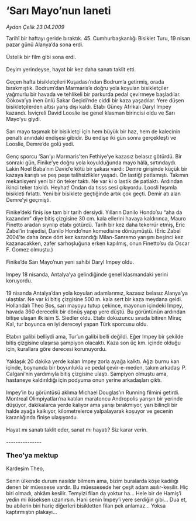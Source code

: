 # ‘Sarı Mayo’nun laneti

*Aydan Çelik 23.04.2009*

<div class="taraf_structure_2col_1zq">
<div class="margen_n">



 <p>Tarihî bir haftayı geride bıraktık. 45. Cumhurbaşkanlığı Bisiklet Turu, 19 nisan pazar günü Alanya’da sona erdi. <br/><br/>Üstelik bir film gibi sona erdi. <br/><br/>Deyim yerindeyse, hayat bir kez daha sanatı taklit etti. <br/><br/>Geçen hafta bisikletçileri Kuşadası’ndan Bodrum’a getirmiş, orada bırakmıştık. Bodrum’dan Marmaris’e doğru yola koyulan bisikletçiler yağmurlu bir havada ve tehlikeli bir parkurda pedal çevirmeye başladılar. Gökova’ya inen ünlü Sakar Geçidi’nde ciddi bir kaza yaşadılar. Yere düşen bisikletçilerden altısı yarış dışı kaldı. Etabı Güney Afrikalı Daryl Impey kazandı. İsviçreli David Looslie ise genel klasman birincisi oldu ve Sarı Mayo’yu giydi. <br/><br/>Sarı mayo taşımak bir bisikletçi için hem büyük bir haz, hem de kalecinin penaltı anındaki endişesi gibidir. Bu endişe iki gün sonra gerçekleşti ve Looslie, Demre’de golü yedi. <br/><br/>Genç sporcu ‘Sarı’yı Marmaris’ten Fethiye’ye kazasız belasız götürdü. Bir sonraki gün, Finike’ye doğru yola koyulduğunda mayo hâlâ‚ sırtındaydı. Lakin Noel Baba’nın David’e kötü bir şakası vardı: Demre girişinde küçük bir kazaya karıştı ve peş peşe talihsizlikler yaşadı. Ön lastiği patlamıştı. Takımın mekanisyeni yeni bir ön teker taktı. Ne var ki o lastik de patlaktı. Ardından ikinci teker takıldı. Heyhat! Ondan da tısss sesi çıkıyordu. Loosli hışımla bisikleti fırlattı. Yeni bir bisiklete geçtiğinde artık çok geçti. Demir atı alan Demre’yi geçmişti. <br/><br/>Finike’deki finiş ise tam bir tarih dersiydi. Yılların Danilo Hondo’su “aha da kazandım” diye bitiş çizgisine 30 cm. kala ellerini havaya kaldırınca, Mauro Finetto aradan sıyrılıp etabı götürdü. Tarih bir kez daha tekerrür etmiş, Eric Zabel’in trajedisi, Danilo Hondo’nun komedisine dönüşmüştü. (Eric Zabel 2004’te daha önce dört kez kazandığı Milan-Sanremo yarışını beşinci kez kazanacakken, zafer sarhoşluğuna erken kapılmış, onun Finetto’su da Oscar F. Gomez olmuştu.) <br/><br/>Finike’de Sarı Mayo’nun yeni sahibi Daryl Impey oldu. <br/><br/>Impey 18 nisanda, Antalya’ya gelindiğinde genel klasmandaki yerini koruyordu. <br/><br/>19 nisanda Antalya’dan yola koyulan adamlarımız, kazasız belasız Alanya’ya ulaştılar. Ne var ki bitiş çizgisine 500 m. kala sert bir kaza meydana geldi. Hollandalı Theo Bos, sarı mayoyu tutup çekince, mayonun içindeki Impey, havada 360 derecelik bir dönüş yapıp yere düştü. Bu görüntünün ardından bitişe ulaşan ilk isim S. Siedler oldu. Etabı dokuzuncu sırada bitiren Miraç Kal, tur boyunca en iyi dereceyi yapan Türk sporcusu oldu. <br/><br/>Etabın galibi belliydi ama, Tur’un galibi belli değildi. Eğer Impey bir şekilde bitiş çizgisine ulaşırsa şampiyon olacaktı. Kaza son üç km. içinde olduğu için, kurallara göre derecesi korunuyordu. <br/><br/>Yaklaşık 20 dakika yerde kalan Impey zorla ayağa kalktı. Ağzı burnu kan içinde, boynunda bir boyunlukla ve pedal çevir-e-meden, takım arkadaşı P. Calgani’nin yardımıyla bitiş çizgisine ulaştı. Şampiyon olmuştu ama, hastaneye kaldırıldığı için podyuma onun yerine arkadaşları çıktı. <br/><br/>Impey’in bu görüntüsü aklıma Michael Douglas’ın Running filmini getirdi. Montreal Olimpiyatları’na katılan maratoncu Andropolis yarışın bir yerinde düşüyor, dakikalarca yerde kalıyor ama yarışı bırakmıyor, yarı bilinçli bir halde ayağa kalkıyor, kilometrelerce yalpalayarak koşuyor ve gecenin karanlığında finişe ulaşıyordu. <br/><br/>Hayat mı sanatı taklit eder, sanat mı hayatı? Siz karar verin.<br/><br/>--------------- <br/><br/><font size="4"><strong>Theo’ya mektup   <br/></strong></font><br/>Kardeşim Theo, <br/><br/>Senin ülkende durum nasıldır bilmem ama, bizim buralarda köşe kadılığı denen bir müessese vardır. Bu müessesede her çeşit adam asılır-kesilir. Hiç biri olmadı, ahkâm kesilir. Temyizi filan da yoktur ha... Hele bir de Hamiş’i yedin mi ikiseksen uzanırsın. Hani senin İmpey’i yere serdiğin gibi... Dua et, bu abilerin biri hariç diğerleri bisikletten filan pek anlamaz... Yoksa kaptırmıştın plakayı...</p>
<br/>
<br/>
<br/>



<br/>


<div id="taraf_not">
</div>

</div>


</div>

